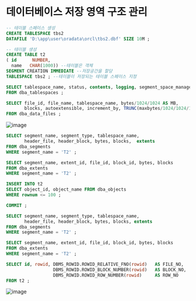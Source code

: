 # 데이터베이스 저장 영역 구조 관리
```sql
-- 테이블 스페이스 생성
CREATE TABLESPACE tbs2
DATAFILE 'D:\app\user\oradata\orcl\tbs2.dbf' SIZE 10M ;

-- 테이블 생성
CREATE TABLE t2
( id      NUMBER, 
  name   CHAR(1000)) --테이블은 객체
SEGMENT CREATION IMMEDIATE --저장공간을 할당
TABLESPACE tbs2 ; --테이블이 저장되는 테이블 스페이스 지정

SELECT tablespace_name, status, contents, logging, segment_space_management, bigfile
FROM dba_tablespaces ;

SELECT file_id, file_name, tablespace_name, bytes/1024/1024 AS MB, 
       blocks, autoextensible, increment_by, TRUNC(maxbytes/1024/1024/1024) AS MAX_GB
FROM dba_data_files ;
```
![image](https://user-images.githubusercontent.com/79209568/115951581-678ea100-a51c-11eb-8862-22fb92990242.png)

```sql
SELECT segment_name, segment_type, tablespace_name, 
       header_file, header_block, bytes, blocks,  extents
FROM dba_segments 
WHERE segment_name = 'T2' ; 

SELECT segment_name, extent_id, file_id, block_id, bytes, blocks 
FROM dba_extents 
WHERE segment_name = 'T2' ;

INSERT INTO t2 
SELECT object_id, object_name FROM dba_objects 
WHERE rownum <= 100 ; 

COMMIT ; 

SELECT segment_name, segment_type, tablespace_name, 
       header_file, header_block, bytes, blocks, extents
FROM dba_segments 
WHERE segment_name = 'T2' ; 

SELECT segment_name, extent_id, file_id, block_id, bytes, blocks 
FROM dba_extents 
WHERE segment_name = 'T2' ;

SELECT id, rowid, DBMS_ROWID.ROWID_RELATIVE_FNO(rowid)   AS FILE_NO, 
                  DBMS_ROWID.ROWID_BLOCK_NUMBER(rowid)   AS BLOCK_NO, 
                  DBMS_ROWID.ROWID_ROW_NUMBER(rowid)     AS ROW_NO
FROM t2 ;
```
![image](https://user-images.githubusercontent.com/79209568/115951655-ceac5580-a51c-11eb-9664-fc2833b318cb.png)

